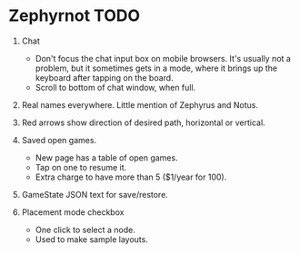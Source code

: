 # Zephyrnot TODO

1. Chat
    * Don't focus the chat input box on mobile browsers. It's usually not
    a problem, but it sometimes gets in a mode, where it brings up the
    keyboard after tapping on the board.
    * Scroll to bottom of chat window, when full.

1. Real names everywhere. Little mention of Zephyrus and Notus.

1. Red arrows show direction of desired path, horizontal or vertical.

1. Saved open games.
    * New page has a table of open games.
    * Tap on one to resume it.
    * Extra charge to have more than 5 ($1/year for 100).

1. GameState JSON text for save/restore.

1. Placement mode checkbox
    * One click to select a node.
    * Used to make sample layouts.

